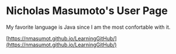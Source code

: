 # Nicholas Masumoto's User Page
My favorite language is Java since I am the most confortable with it.


[https://nmasumot.github.io/LearningGitHub/](https://nmasumot.github.io/LearningGitHub/)